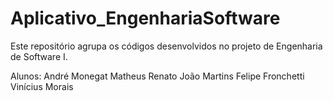 # Aplicativo_EngenhariaSoftware
Este repositório agrupa os códigos desenvolvidos no projeto de Engenharia de Software I.

Alunos: André Monegat
	Matheus Renato
	João Martins
	Felipe Fronchetti
	Vinícius Morais
